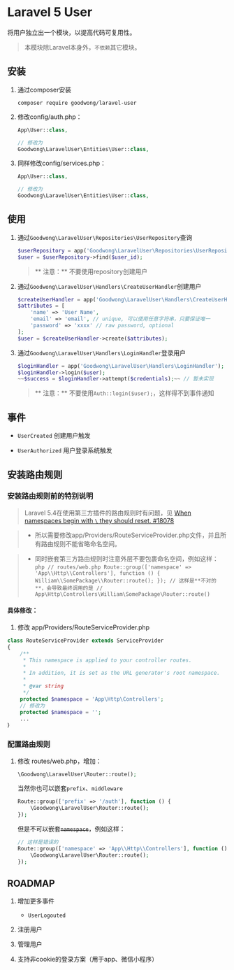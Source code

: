 # Laravel 5 User

将用户独立出一个模块，以提高代码可复用性。

> 本模块除Laravel本身外，`不依赖`其它模块。



## 安装

1. 通过composer安装
    ```shell
    composer require goodwong/laravel-user
    ```

2. 修改config/auth.php：
    ```php
    App\User::class,
    
    // 修改为
    Goodwong\LaravelUser\Entities\User::class,
    ```

3. 同样修改config/services.php：
    ```php
    App\User::class,
    
    // 修改为
    Goodwong\LaravelUser\Entities\User::class,
    ```


## 使用

1. 通过`Goodwong\LaravelUser\Repositories\UserRepository`查询
    ```php
    $userRepository = app('Goodwong\LaravelUser\Repositories\UserRepository');
    $user = $userRepository->find($user_id);
    ```
    > ** 注意：** 不要使用repository创建用户

2. 通过`Goodwong\LaravelUser\Handlers\CreateUserHandler`创建用户
    ```php
    $createUserHandler = app('Goodwong\LaravelUser\Handlers\CreateUserHandler');
    $attributes = [
        'name' => 'User Name',
        'email' => 'email', // unique, 可以使用任意字符串，只要保证唯一
        'password' => 'xxxx' // raw password, optional
    ];
    $user = $createUserHandler->create($attributes);
    ```

3. 通过`Goodwong\LaravelUser\Handlers\LoginHandler`登录用户
    ```php
    $loginHandler = app('Goodwong\LaravelUser\Handlers\LoginHandler');
    $loginHandler->login($user);
    ~~$success = $loginHandler->attempt($credentials);~~ // 暂未实现
    ```
    > ** 注意：** 不要使用`Auth::login($user);`，这样得不到事件通知


## 事件

- `UserCreated` 创建用户触发

- `UserAuthorized` 用户登录系统触发




## 安装路由规则

### 安装路由规则前的特别说明

> Laravel 5.4在使用第三方插件的路由规则时有问题，见
[When namespaces begin with `\` they should reset. #18078](https://github.com/laravel/framework/issues/18078)

> * 所以需要修改app/Providers/RouteServiceProvider.php文件，并且所有路由规则不能省略命名空间。

> * 同时嵌套第三方路由规则时注意外层不要包裹命名空间，例如这样：
    ```php
    // routes/web.php
    Route::group(['namespace' => 'App\\Http\\Controllers'], function () {
        William\\SomePackage\\Router::route();
    });
    // 这样是**不对的**，会导致最终调用的是
    // App\Http\Controllers\William\SomePackage\Router::route()
    ```


#### 具体修改：

1. 修改 app/Providers/RouteServiceProvider.php
```php
class RouteServiceProvider extends ServiceProvider
{
    /**
     * This namespace is applied to your controller routes.
     *
     * In addition, it is set as the URL generator's root namespace.
     *
     * @var string
     */
    protected $namespace = 'App\Http\Controllers';
    // 修改为
    protected $namespace = '';
    ...
｝
```

### 配置路由规则

1. 修改 routes/web.php，增加：
    ```php
    \Goodwong\LaravelUser\Router::route();
    ```
    
    当然你也可以嵌套`prefix`、`middleware`
    ```php
    Route::group(['prefix' => '/auth'], function () {
        \Goodwong\LaravelUser\Router::route();
    });
    ```
    
    但是不可以嵌套~~`namespace`~~，例如这样：
    ```php
    // 这样是错误的
    Route::group(['namespace' => 'App\\Http\\Controllers'], function () {
        \Goodwong\LaravelUser\Router::route();
    });
    ```
    
## ROADMAP

1. 增加更多事件

    - `UserLogouted`

2. 注册用户

3. 管理用户

4. 支持非cookie的登录方案（用于app、微信小程序）



